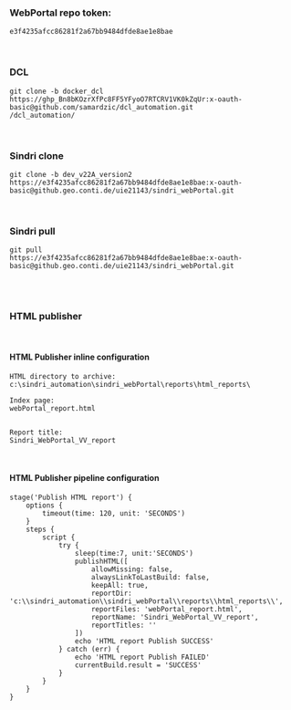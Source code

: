 ### WebPortal repo token:

```
e3f4235afcc86281f2a67bb9484dfde8ae1e8bae
```
<br/>



### DCL

```
git clone -b docker_dcl 
https://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:x-oauth-basic@github.com/samardzic/dcl_automation.git 
/dcl_automation/
```
<br/>



### Sindri clone

```
git clone -b dev_v22A_version2 
https://e3f4235afcc86281f2a67bb9484dfde8ae1e8bae:x-oauth-basic@github.geo.conti.de/uie21143/sindri_webPortal.git
```
<br/>


### Sindri pull

```
git pull 
https://e3f4235afcc86281f2a67bb9484dfde8ae1e8bae:x-oauth-basic@github.geo.conti.de/uie21143/sindri_webPortal.git
```

<br/><br/>



### HTML publisher

<br/>

#### HTML Publisher inline configuration


```
HTML directory to archive:
c:\sindri_automation\sindri_webPortal\reports\html_reports\

Index page:
webPortal_report.html


Report title:
Sindri_WebPortal_VV_report

```

<br/>


#### HTML Publisher pipeline configuration

```
stage('Publish HTML report') {
    options {
        timeout(time: 120, unit: 'SECONDS')
    }
    steps {
        script {
            try {
                sleep(time:7, unit:'SECONDS')
                publishHTML([
                    allowMissing: false, 
                    alwaysLinkToLastBuild: false, 
                    keepAll: true, 
                    reportDir: 'c:\\sindri_automation\\sindri_webPortal\\reports\\html_reports\\', 
                    reportFiles: 'webPortal_report.html', 
                    reportName: 'Sindri_WebPortal_VV_report', 
                    reportTitles: ''
                ])
                echo 'HTML report Publish SUCCESS'
            } catch (err) {
                echo 'HTML report Publish FAILED'
                currentBuild.result = 'SUCCESS'
            }
        }
    }
}
```